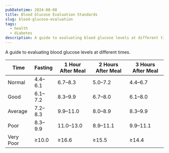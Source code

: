```yaml
---
pubDatetime: 2024-08-08
title: Blood Glucose Evaluation Standards
slug: blood-glucose-evaluation
tags:
  - health
  - diabetes
description: A guide to evaluating blood glucose levels at different times.
---
```


A guide to evaluating blood glucose levels at different times.

| Time      | Fasting | 1 Hour After Meal | 2 Hours After Meal | 3 Hours After Meal |
| --------- | ------- | ----------------- | ------------------ | ------------------ |
| Normal    | 4.4–6.1 | 6.7–8.3           | 5.0–7.2            | 4.4–6.7            |
| Good      | 6.1–7.2 | 8.3–9.9           | 6.7–8.0            | 6.1–8.0            |
| Average   | 7.2–8.3 | 9.9–11.0          | 8.0–8.9            | 8.3–9.9            |
| Poor      | 8.3–9.9 | 11.0–13.0         | 8.9–11.1           | 9.9–11.1           |
| Very Poor | ≥10.0   | ≥16.6             | ≥15.5              | ≥14.4              |
